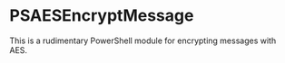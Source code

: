 PSAESEncryptMessage
=============

This is a rudimentary PowerShell module for encrypting messages with AES.


